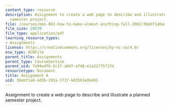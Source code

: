```yaml
---
content_type: resource
description: Assignment to create a web page to describe and illustrate a planned
  semester project.
file: /courses/mas-863-how-to-make-almost-anything-fall-2002/36ebf1a6ad3b193a1737b83561e0b461_assignment6.pdf
file_size: 28570
file_type: application/pdf
learning_resource_types:
- Assignments
license: https://creativecommons.org/licenses/by-nc-sa/4.0/
ocw_type: OCWFile
parent_title: Assignments
parent_type: CourseSection
parent_uid: 7a94edfb-5c1f-a847-af48-e1a227f5f27d
resourcetype: Document
title: Assignment 6
uid: 36ebf1a6-ad3b-193a-1737-b83561e0b461
---
```

Assignment to create a web page to describe and illustrate a planned semester project.